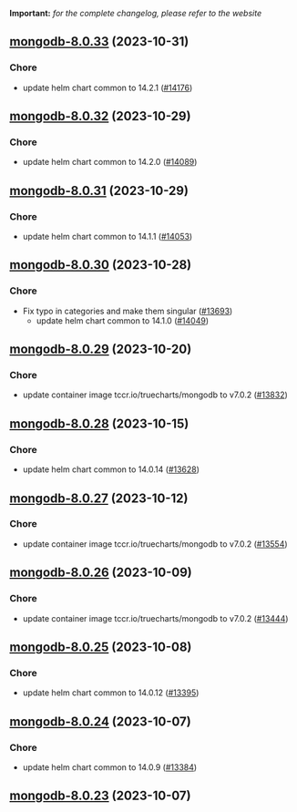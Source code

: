 **Important:**
*for the complete changelog, please refer to the website*




## [mongodb-8.0.33](https://github.com/truecharts/charts/compare/mongodb-8.0.32...mongodb-8.0.33) (2023-10-31)

### Chore

- update helm chart common to 14.2.1 ([#14176](https://github.com/truecharts/charts/issues/14176))
  
  


## [mongodb-8.0.32](https://github.com/truecharts/charts/compare/mongodb-8.0.31...mongodb-8.0.32) (2023-10-29)

### Chore

- update helm chart common to 14.2.0 ([#14089](https://github.com/truecharts/charts/issues/14089))
  
  


## [mongodb-8.0.31](https://github.com/truecharts/charts/compare/mongodb-8.0.30...mongodb-8.0.31) (2023-10-29)

### Chore

- update helm chart common to 14.1.1 ([#14053](https://github.com/truecharts/charts/issues/14053))
  
  


## [mongodb-8.0.30](https://github.com/truecharts/charts/compare/mongodb-8.0.29...mongodb-8.0.30) (2023-10-28)

### Chore

- Fix typo in categories and make them singular ([#13693](https://github.com/truecharts/charts/issues/13693))
  - update helm chart common to 14.1.0 ([#14049](https://github.com/truecharts/charts/issues/14049))
  
  


## [mongodb-8.0.29](https://github.com/truecharts/charts/compare/mongodb-8.0.28...mongodb-8.0.29) (2023-10-20)

### Chore

- update container image tccr.io/truecharts/mongodb to v7.0.2 ([#13832](https://github.com/truecharts/charts/issues/13832))
  
  


## [mongodb-8.0.28](https://github.com/truecharts/charts/compare/mongodb-8.0.27...mongodb-8.0.28) (2023-10-15)

### Chore

- update helm chart common to 14.0.14 ([#13628](https://github.com/truecharts/charts/issues/13628))
  
  


## [mongodb-8.0.27](https://github.com/truecharts/charts/compare/mongodb-8.0.26...mongodb-8.0.27) (2023-10-12)

### Chore

- update container image tccr.io/truecharts/mongodb to v7.0.2 ([#13554](https://github.com/truecharts/charts/issues/13554))
  
  


## [mongodb-8.0.26](https://github.com/truecharts/charts/compare/mongodb-8.0.25...mongodb-8.0.26) (2023-10-09)

### Chore

- update container image tccr.io/truecharts/mongodb to v7.0.2 ([#13444](https://github.com/truecharts/charts/issues/13444))
  
  


## [mongodb-8.0.25](https://github.com/truecharts/charts/compare/mongodb-8.0.24...mongodb-8.0.25) (2023-10-08)

### Chore

- update helm chart common to 14.0.12 ([#13395](https://github.com/truecharts/charts/issues/13395))
  
  


## [mongodb-8.0.24](https://github.com/truecharts/charts/compare/mongodb-8.0.23...mongodb-8.0.24) (2023-10-07)

### Chore

- update helm chart common to 14.0.9 ([#13384](https://github.com/truecharts/charts/issues/13384))
  
  


## [mongodb-8.0.23](https://github.com/truecharts/charts/compare/mongodb-8.0.22...mongodb-8.0.23) (2023-10-07)

